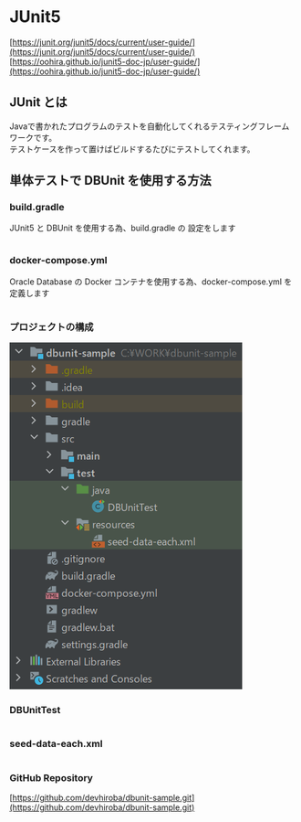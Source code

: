 # JUnit5
[https://junit.org/junit5/docs/current/user-guide/](https://junit.org/junit5/docs/current/user-guide/)  
[https://oohira.github.io/junit5-doc-jp/user-guide/](https://oohira.github.io/junit5-doc-jp/user-guide/)

## JUnit とは
Javaで書かれたプログラムのテストを自動化してくれるテスティングフレームワークです。  
テストケースを作って置けばビルドするたびにテストしてくれます。

## 単体テストで DBUnit を使用する方法

### build.gradle
JUnit5 と DBUnit を使用する為、build.gradle の 設定をします
```

```

### docker-compose.yml
Oracle Database の Docker コンテナを使用する為、docker-compose.yml を定義します
```

```

### プロジェクトの構成
![Test Image 3](/resource/image/dbunit-sample-image.png)

### DBUnitTest
```

```

### seed-data-each.xml
```

```

### GitHub Repository
[https://github.com/devhiroba/dbunit-sample.git](https://github.com/devhiroba/dbunit-sample.git)
